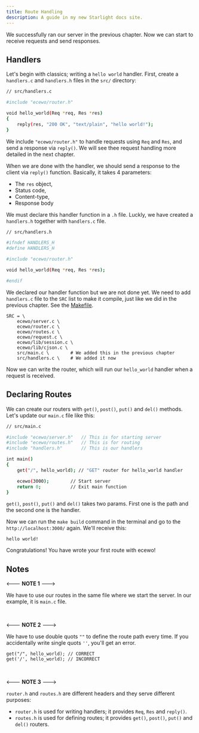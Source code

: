 ```yaml
---
title: Route Handling
description: A guide in my new Starlight docs site.
---
```


We successfully ran our server in the previous chapter. Now we can start to receive requests and send responses.

## Handlers

Let's begin with classics; writing a `hello world` handler. First, create a `handlers.c` and `handlers.h` files in the `src/` directory:

```sh
// src/handlers.c

#include "ecewo/router.h"

void hello_world(Req *req, Res *res)
{
    reply(res, "200 OK", "text/plain", "hello world!");
}
```

We include `"ecewo/router.h"` to handle requests using `Req` and `Res`, and send a response via `reply()`.
We will see thee request handling more detailed in the next chapter.

When we are done with the handler, we should send a response to the client via `reply()` function. Basically, it takes 4 parameters:
- The `res` object,
- Status code,
- Content-type,
- Response body

We must declare this handler function in a `.h` file. Luckly, we have created a `handlers.h` together with `handlers.c` file.

```sh
// src/handlers.h

#ifndef HANDLERS_H
#define HANDLERS_H

#include "ecewo/router.h"

void hello_world(Req *req, Res *res);

#endif
```

We declared our handler function but we are not done yet. We need to add `handlers.c` file to the `SRC` list to make it compile, just like we did in the previous chapter. See the [Makefile](/docs/installation#src).

```
SRC = \
    ecewo/server.c \
    ecewo/router.c \
    ecewo/routes.c \
    ecewo/request.c \
    ecewo/lib/session.c \
    ecewo/lib/cjson.c \
    src/main.c \        # We added this in the previous chapter
    src/handlers.c \    # We added it now
```

Now we can write the router, which will run our `hello_world` handler when a request is received.

## Declaring Routes

We can create our routers with `get()`, `post()`, `put()` and `del()` methods. Let's update our `main.c` file like this:

```sh
// src/main.c

#include "ecewo/server.h"   // This is for starting server
#include "ecewo/routes.h"   // This is for routing
#include "handlers.h"       // This is our handlers

int main()
{
    get("/", hello_world); // "GET" router for hello_world handler

    ecewo(3000);        // Start server
    return 0;           // Exit main function
}
```

`get()`, `post()`, `put()` and `del()` takes two params. First one is the path and the second one is the handler.

Now we can run the `make build` command in the terminal and go to the `http://localhost:3000/` again. We'll receive this:

```
hello world!
```

Congratulations! You have wrote your first route with ecewo!

## Notes

<--- **NOTE 1** --->

We have to use our routes in the same file where we start the server.
In our example, it is `main.c` file.

<br/>

<--- **NOTE 2** --->

We have to use double quots `""` to define the route path every time. If you accidentally write single quots `''`, you'll get an error.

```
get("/", hello_world); // CORRECT
get('/', hello_world); // INCORRECT
```

<br/>

<--- **NOTE 3** --->

`router.h` and `routes.h` are different headers and they serve different purposes:

- `router.h` is used for writing handlers; it provides `Req`, `Res` and `reply()`.
- `routes.h` is used for defining routes; it provides `get()`, `post()`, `put()` and `del()` routers.

